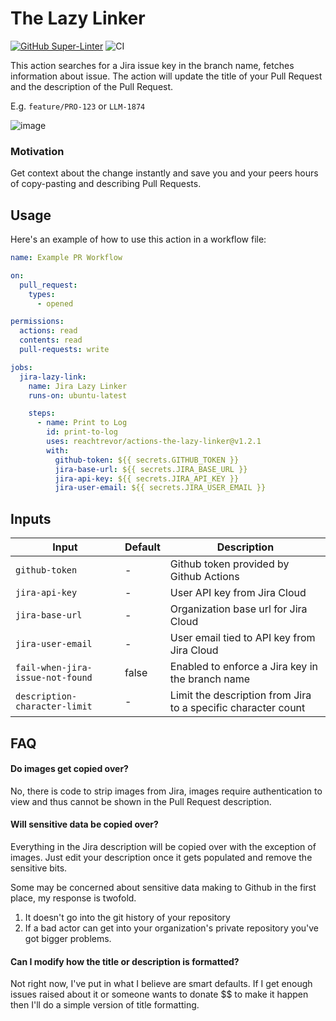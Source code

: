 # The Lazy Linker

[![GitHub Super-Linter](https://github.com/actions/hello-world-javascript-action/actions/workflows/linter.yml/badge.svg)](https://github.com/super-linter/super-linter)
![CI](https://github.com/actions/hello-world-javascript-action/actions/workflows/ci.yml/badge.svg)

This action searches for a Jira issue key in the branch name, fetches
information about issue. The action will update the title of your Pull Request
and the description of the Pull Request.

E.g. `feature/PRO-123` or `LLM-1874`

![image](https://github.com/user-attachments/assets/38493ab3-1afb-4c9f-85cb-9b116e13f9cb)

### Motivation

Get context about the change instantly and save you and your peers hours of
copy-pasting and describing Pull Requests.

## Usage

Here's an example of how to use this action in a workflow file:

```yaml
name: Example PR Workflow

on:
  pull_request:
    types:
      - opened

permissions:
  actions: read
  contents: read
  pull-requests: write

jobs:
  jira-lazy-link:
    name: Jira Lazy Linker
    runs-on: ubuntu-latest

    steps:
      - name: Print to Log
        id: print-to-log
        uses: reachtrevor/actions-the-lazy-linker@v1.2.1
        with:
          github-token: ${{ secrets.GITHUB_TOKEN }}
          jira-base-url: ${{ secrets.JIRA_BASE_URL }}
          jira-api-key: ${{ secrets.JIRA_API_KEY }}
          jira-user-email: ${{ secrets.JIRA_USER_EMAIL }}
```

## Inputs

| Input                            | Default | Description                                                   |
| -------------------------------- | ------- | ------------------------------------------------------------- |
| `github-token`                   | -       | Github token provided by Github Actions                       |
| `jira-api-key`                   | -       | User API key from Jira Cloud                                  |
| `jira-base-url`                  | -       | Organization base url for Jira Cloud                          |
| `jira-user-email`                | -       | User email tied to API key from Jira Cloud                    |
| `fail-when-jira-issue-not-found` | false   | Enabled to enforce a Jira key in the branch name              |
| `description-character-limit`    | -       | Limit the description from Jira to a specific character count |

## FAQ

#### Do images get copied over?

No, there is code to strip images from Jira, images require authentication to
view and thus cannot be shown in the Pull Request description.

#### Will sensitive data be copied over?

Everything in the Jira description will be copied over with the exception of
images. Just edit your description once it gets populated and remove the
sensitive bits.

Some may be concerned about sensitive data making to Github in the first place,
my response is twofold.

1. It doesn't go into the git history of your repository
2. If a bad actor can get into your organization's private repository you've got
   bigger problems.

#### Can I modify how the title or description is formatted?

Not right now, I've put in what I believe are smart defaults. If I get enough
issues raised about it or someone wants to donate $$ to make it happen then I'll
do a simple version of title formatting.
